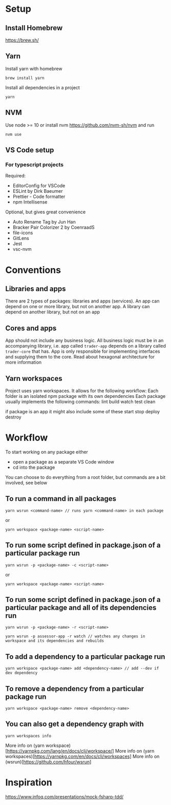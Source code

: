 # Setup

## Install Homebrew
https://brew.sh/

## Yarn
Install yarn with homebrew
```
brew install yarn
```

Install all dependencies in a project
```
yarn
```

## NVM

Use node >= 10 or install nvm https://github.com/nvm-sh/nvm and run
```
nvm use
```

## VS Code setup 
### For typescript projects

Required:
- EditorConfig for VSCode
- ESLint by Dirk Baeumer
- Prettier - Code formatter
- npm Intellisense

Optional, but gives great convenience
- Auto Rename Tag by Jun Han
- Bracker Pair Colorizer 2 by CoenraadS
- file-icons
- GitLens
- Jest
- vsc-nvm


# Conventions
## Libraries and apps
There are 2 types of packages: libraries and apps (services). An app can depend on one or more library, but not on another app. A library can depend on another library, but not on an app

## Cores and apps
App should not include any business logic. All business logic must be in an accompanying library, i.e. app called `trader-app` depends on a library called `trader-core` that has. App is only responsible for implementing interfaces and supplying them to the core. Read about hexagonal architecture for more information

## Yarn workspaces
Project uses yarn workspaces. It allows for the following workflow:
Each folder is an isolated npm package with its own dependencies
Each package usually implements the following commands:
lint
build
watch
test
clean

if package is an app it might also include some of these
start
stop
deploy
destroy

# Workflow

To start working on any package either
- open a package as a separate VS Code window
- cd into the package

You can choose to do everything from a root folder, but commands are a bit involved, see below
## To run a command in all packages
```
yarn wsrun <command-name> // runs yarn <command-name> in each package
```
or
```
yarn workspace <package-name> <script-name>
```

## To run some script defined in package.json of a particular package run
```
yarn wsrun -p <package-name> -c <script-name>
```
or
```
yarn workspace <package-name> <script-name>
```

## To run some script defined in package.json of a particular package and all of its dependencies run
```
yarn wsrun -p <package-name> -r <script-name>
```
```
yarn wsrun -p assessor-app -r watch // watches any changes in workspace and its dependencies and rebuilds
```

## To add a dependency to a particular package run
```
yarn workspace <package-name> add <dependency-name> // add --dev if dev dependency
```

## To remove a dependency from a particular package run
```
yarn workspace <package-name> remove <dependency-name>
```

## You can also get a dependency graph with
```
yarn workspaces info
```

More info on (yarn workspace)[https://yarnpkg.com/lang/en/docs/cli/workspace/]
More info on (yarn workspaces)[https://yarnpkg.com/en/docs/cli/workspaces]
More info on (wsrun)[https://github.com/hfour/wsrun]

# Inspiration

https://www.infoq.com/presentations/mock-fsharp-tdd/
